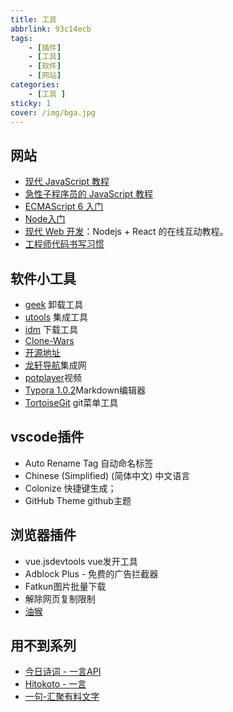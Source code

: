 ```yaml
---
title: 工具
abbrlink: 93c14ecb
tags:
    - [插件]
    - [工具]
    - [软件]
    - [网站]
categories:
    - [工具 ]
sticky: 1
cover: /img/bga.jpg
---
```

## 网站
- [现代 JavaScript 教程](https://zh.javascript.info/)
- [急性子程序员的 JavaScript 教程](https://exploringjs.com/impatient-js/index.html)
- [ECMAScript 6 入门](https://es6.ruanyifeng.com/)
- [Node入门](https://www.nodebeginner.org/index-zh-cn.html)
- [现代 Web 开发](https://fullstackopen.com/en)：Nodejs + React 的在线互动教程。
- [工程师代码书写习惯](http://alloyteam.github.io/CodeGuide/)
## 软件小工具
- [geek](https://geekuninstaller.com/download) 卸载工具
- [utools](http://www.u.tools/) 集成工具
- [idm](https://www.423down.com/575.html) 下载工具
- [Clone-Wars](https://github.com/GorvGoyl/Clone-Wars)
- [开源地址](https://link.juejin.cn/?target=https%3A%2F%2Fgithub.com%2FZ4nzu%2Fhackingtool)
- [龙轩导航](http://ilxdh.com/)集成网
- [potplayer](http://potplayer.tv/?lang=zh_CN)视频
- [Typora 1.0.2](https://www.ghxi.com/typora.html)Markdown编辑器
- [TortoiseGit](https://tortoisegit.org/download/) git菜单工具
<!-- more -->
## vscode插件
- Auto Rename Tag 自动命名标签
- Chinese (Simplified) (简体中文) 中文语言
- Colonize 快捷键生成；
- GitHub Theme github主题
## 浏览器插件
- vue.jsdevtools vue发开工具
- Adblock Plus - 免费的广告拦截器
- Fatkun图片批量下载
- 解除网页复制限制
- [油猴](https://greasyfork.org/zh-CN/)

## 用不到系列

- [今日诗词 - 一言API](https://www.jinrishici.com/)
- [Hitokoto - 一言](https://hitokoto.cn/)
- [一句-汇聚有料文字 ](https://yijuzhan.com/)